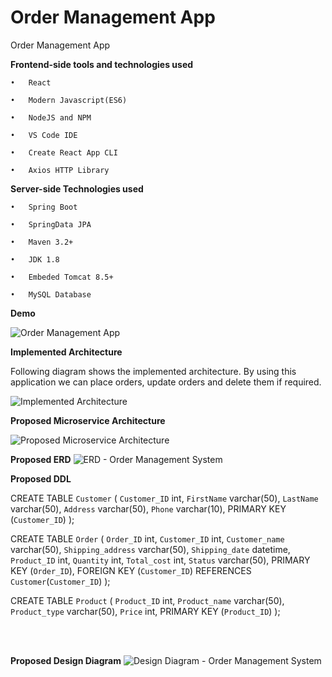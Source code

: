 # Order Management App
Order Management App

**Frontend-side tools and technologies used**

    •	React

    •	Modern Javascript(ES6)

    •	NodeJS and NPM

    •	VS Code IDE

    •	Create React App CLI

    •	Axios HTTP Library



**Server-side Technologies used**

    •	Spring Boot

    •	SpringData JPA

    •	Maven 3.2+

    •	JDK 1.8

    •	Embeded Tomcat 8.5+

    •	MySQL Database
    


**Demo**

![Order Management App](https://user-images.githubusercontent.com/84464963/219533804-a6078455-bb88-4360-bc37-ff13a2f142f0.gif)


**Implemented Architecture**

Following diagram shows the implemented architecture. By using this application we can place orders, update orders and delete them if required.

![Implemented Architecture](https://user-images.githubusercontent.com/84464963/219534949-c6352905-fcee-420f-b4e2-65ba754fd523.PNG)



**Proposed Microservice Architecture**

![Proposed Microservice Architecture](https://user-images.githubusercontent.com/84464963/219535017-34b5e4f5-1e07-4926-82ae-ee7e9c9beaed.PNG)

**Proposed ERD**
![ERD - Order Management System](https://user-images.githubusercontent.com/84464963/219979717-808f9680-26da-4c5a-b183-f3ab90c9d49e.png)



**Proposed DDL**

CREATE TABLE `Customer` (
  `Customer_ID` int,
  `FirstName` varchar(50),
  `LastName` varchar(50),
  `Address` varchar(50),
  `Phone` varchar(10),
  PRIMARY KEY (`Customer_ID`)
);

CREATE TABLE `Order` (
  `Order_ID` int,
  `Customer_ID` int,
  `Customer_name ` varchar(50),
  `Shipping_address` varchar(50),
  `Shipping_date` datetime,
  `Product_ID` int,
  `Quantity` int,
  `Total_cost` int,
  `Status` varchar(50),
  PRIMARY KEY (`Order_ID`),
  FOREIGN KEY (`Customer_ID`) REFERENCES `Customer`(`Customer_ID`)
);

CREATE TABLE `Product` (
  `Product_ID` int,
  `Product_name` varchar(50),
  `Product_type` varchar(50),
  `Price` int,
  PRIMARY KEY (`Product_ID`)
);


<br/>
<br/>


**Proposed Design Diagram**
![Design Diagram - Order Management System](https://user-images.githubusercontent.com/84464963/219986512-7204efcf-64b4-488c-8438-5d409c5b35ba.png)



